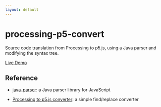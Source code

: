 ```yaml
---
layout: default
---
```


# processing-p5-convert

Source code translation from Processing to p5.js, using a Java parser and
modifying the syntax tree.

[Live Demo](https://dkessner.github.io/processing-p5-convert/)


## Reference

* [java-parser](https://github.com/jhipster/prettier-java/tree/master/packages/java-parser):
    a Java parser library for JavaScript  

* [Processing to p5.js converter](https://faculty.purchase.edu/joseph.mckay/p5jsconverter.html):
    a simple find/replace converter

